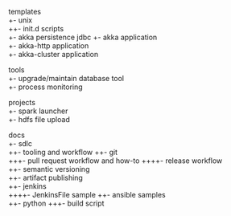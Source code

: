 templates  
 +- unix  
 ++- init.d scripts  
 +- akka persistence jdbc
 +- akka application   
 +- akka-http application  
 +- akka-cluster application  
  
tools  
 +- upgrade/maintain database tool  
 +- process monitoring  
  
projects  
 +- spark launcher   
 +- hdfs file upload  

docs  
 +- sdlc   
 ++- tooling and workflow
 ++- git  
 +++- pull request workflow and how-to 
 ++++- release workflow  
 ++- semantic versioning  
 ++- artifact publishing  
 ++- jenkins  
 ++++- JenkinsFile sample
 ++- ansible samples  
 ++- python
 +++- build script
